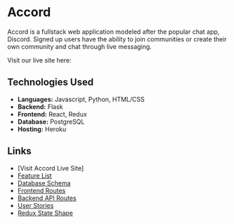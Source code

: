 # Accord

Accord is a fullstack web application modeled after the popular chat app, Discord. Signed up users have the ability to join communities or create their own community and chat through live messaging. 

Visit our live site here: 

## Technologies Used
* **Languages:** Javascript, Python, HTML/CSS
* **Backend:** Flask 
* **Frontend:** React, Redux
* **Database:** PostgreSQL
* **Hosting:** Heroku

## Links
* [Visit Accord Live Site]
* [Feature List](https://github.com/kevin9gao/accord-flask-react-project/wiki/Feature-List)
* [Database Schema](https://github.com/kevin9gao/accord-flask-react-project/wiki/Database-Schema)
* [Frontend Routes](https://github.com/kevin9gao/accord-flask-react-project/wiki/Frontend-Routes)
* [Backend API Routes](https://github.com/kevin9gao/accord-flask-react-project/wiki/API-Routes)
* [User Stories](https://github.com/kevin9gao/accord-flask-react-project/wiki/User-Stories)
* [Redux State Shape](https://github.com/kevin9gao/accord-flask-react-project/wiki/State-Shape)


